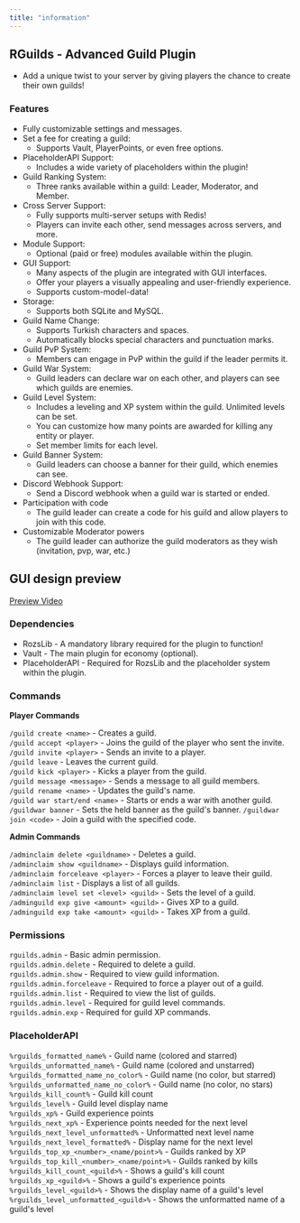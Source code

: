 ```yaml
---
title: "information"
---
```


## RGuilds - Advanced Guild Plugin

- Add a unique twist to your server by giving players the chance to create their own guilds!

### Features
- Fully customizable settings and messages.
- Set a fee for creating a guild:
  - Supports Vault, PlayerPoints, or even free options.
- PlaceholderAPI Support:
  - Includes a wide variety of placeholders within the plugin!
- Guild Ranking System:
  - Three ranks available within a guild: Leader, Moderator, and Member.
- Cross Server Support:
  - Fully supports multi-server setups with Redis!
  - Players can invite each other, send messages across servers, and more.
- Module Support:
  - Optional (paid or free) modules available within the plugin.
- GUI Support:
  - Many aspects of the plugin are integrated with GUI interfaces.
  - Offer your players a visually appealing and user-friendly experience.
  - Supports custom-model-data!
- Storage:
  - Supports both SQLite and MySQL.
- Guild Name Change:
  - Supports Turkish characters and spaces.
  - Automatically blocks special characters and punctuation marks.
- Guild PvP System:
  - Members can engage in PvP within the guild if the leader permits it.
- Guild War System:
  - Guild leaders can declare war on each other, and players can see which guilds are enemies.
- Guild Level System:
  - Includes a leveling and XP system within the guild. Unlimited levels can be set.
  - You can customize how many points are awarded for killing any entity or player.
  - Set member limits for each level.
- Guild Banner System:
  - Guild leaders can choose a banner for their guild, which enemies can see.
- Discord Webhook Support:
  - Send a Discord webhook when a guild war is started or ended.
- Participation with code
  - The guild leader can create a code for his guild and allow players to join with this code.
- Customizable Moderator powers
  - The guild leader can authorize the guild moderators as they wish (invitation, pvp, war, etc.)


## GUI design preview

[Preview Video](https://www.youtube.com/watch?v=hsbzZDGteXI)

### Dependencies

- RozsLib - A mandatory library required for the plugin to function!
- Vault - The main plugin for economy (optional).
- PlaceholderAPI - Required for RozsLib and the placeholder system within the plugin.

### Commands

**Player Commands**

`/guild create <name>` - Creates a guild.  
`/guild accept <player>` - Joins the guild of the player who sent the invite.  
`/guild invite <player>` - Sends an invite to a player.  
`/guild leave` - Leaves the current guild.  
`/guild kick <player>` - Kicks a player from the guild.  
`/guild message <message>` - Sends a message to all guild members.  
`/guild rename <name>` - Updates the guild's name.  
`/guild war start/end <name>` - Starts or ends a war with another guild.  
`/guildwar banner` - Sets the held banner as the guild's banner.
`/guildwar join <code>` - Join a guild with the specified code.

**Admin Commands**

`/adminclaim delete <guildname>` - Deletes a guild.  
`/adminclaim show <guildname>` - Displays guild information.  
`/adminclaim forceleave <player>` - Forces a player to leave their guild.  
`/adminclaim list` - Displays a list of all guilds.  
`/adminclaim level set <level> <guild>` - Sets the level of a guild.  
`/adminguild exp give <amount> <guild>` - Gives XP to a guild.  
`/adminguild exp take <amount> <guild>` - Takes XP from a guild.

### Permissions

`rguilds.admin` - Basic admin permission.  
`rguilds.admin.delete` - Required to delete a guild.  
`rguilds.admin.show` - Required to view guild information.  
`rguilds.admin.forceleave` - Required to force a player out of a guild.  
`rguilds.admin.list` - Required to view the list of guilds.  
`rguilds.admin.level` - Required for guild level commands.  
`rguilds.admin.exp` - Required for guild XP commands.

### PlaceholderAPI

`%rguilds_formatted_name%` - Guild name (colored and starred)  
`%rguilds_unformatted_name%` - Guild name (colored and unstarred)  
`%rguilds_formatted_name_no_color%` - Guild name (no color, but starred)  
`%rguilds_unformatted_name_no_color%` - Guild name (no color, no stars)  
`%rguilds_kill_count%` - Guild kill count  
`%rguilds_level%` - Guild level display name  
`%rguilds_xp%` - Guild experience points  
`%rguilds_next_xp%` - Experience points needed for the next level  
`%rguilds_next_level_unformatted%` - Unformatted next level name  
`%rguilds_next_level_formatted%` - Display name for the next level  
`%rguilds_top_xp_<number>_<name/point>%` - Guilds ranked by XP  
`%rguilds_top_kill_<number>_<name/point>%` - Guilds ranked by kills  
`%rguilds_kill_count_<guild>%` - Shows a guild's kill count  
`%rguilds_xp_<guild>%` - Shows a guild's experience points  
`%rguilds_level_<guild>%` - Shows the display name of a guild's level  
`%rguilds_level_unformatted_<guild>%` - Shows the unformatted name of a guild's level  
